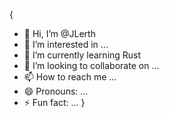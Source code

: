 {
* 👋 Hi, I’m @JLerth
* 👀 I’m interested in ...
* 🌱 I’m currently learning Rust
* 💞️ I’m looking to collaborate on ...
* 📫 How to reach me ...
* 😄 Pronouns: ...
* ⚡ Fun fact: ...
}

